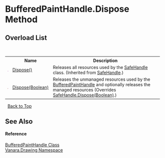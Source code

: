 # BufferedPaintHandle.Dispose Method 
 


## Overload List
&nbsp;<table><tr><th></th><th>Name</th><th>Description</th></tr><tr><td>![Public method](media/pubmethod.gif "Public method")</td><td><a href="http://msdn2.microsoft.com/en-us/library/4h5yzadk" target="_blank">Dispose()</a></td><td>
Releases all resources used by the <a href="http://msdn2.microsoft.com/en-us/library/7s3yckbh" target="_blank">SafeHandle</a> class.
 (Inherited from <a href="http://msdn2.microsoft.com/en-us/library/7s3yckbh" target="_blank">SafeHandle</a>.)</td></tr><tr><td>![Protected method](media/protmethod.gif "Protected method")</td><td><a href="37e90807-d964-be50-4b6e-8f8902420822">Dispose(Boolean)</a></td><td>
Releases the unmanaged resources used by the <a href="a766067f-9273-1b1c-b2bd-4a3f400fb603">BufferedPaintHandle</a> and optionally releases the managed resources
 (Overrides <a href="http://msdn2.microsoft.com/en-us/library/ms146715" target="_blank">SafeHandle.Dispose(Boolean)</a>.)</td></tr></table>&nbsp;
<a href="#bufferedpainthandle.dispose-method">Back to Top</a>

## See Also


#### Reference
<a href="a766067f-9273-1b1c-b2bd-4a3f400fb603">BufferedPaintHandle Class</a><br /><a href="244457de-0d9a-a7a6-a8cb-8ad874eb779f">Vanara.Drawing Namespace</a><br />